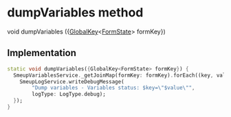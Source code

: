 


# dumpVariables method








void dumpVariables
({[GlobalKey](https://api.flutter.dev/flutter/widgets/GlobalKey-class.html)&lt;[FormState](https://api.flutter.dev/flutter/widgets/FormState-class.html)> formKey})








## Implementation

```dart
static void dumpVariables({GlobalKey<FormState> formKey}) {
  SmeupVariablesService._getJoinMap(formKey: formKey).forEach((key, value) {
    SmeupLogService.writeDebugMessage(
        "Dump variables - Variables status: $key=\"$value\"",
        logType: LogType.debug);
  });
}
```







